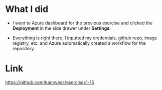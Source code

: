 # What I did

- I went to Azure dashboard for the previous exercise and clicked the **Deployment** in the side drawer under **Settings**.

- Everything is right there, I inputted my credentials, github repo, image registry, etc. and Azure automatically created a workflow for the repository.

# Link

https://github.com/kannvess/exercises1-15
